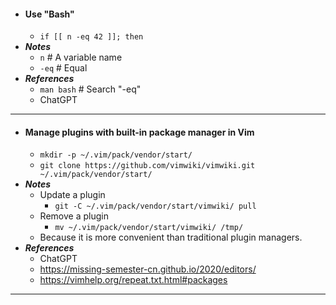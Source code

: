 - #### Use "Bash"
    - `if [[ n -eq 42 ]]; then`
- ***Notes***
    - `n` # A variable name
    - `-eq` # Equal
- ***References***
    - `man bash` # Search "-eq"
    - ChatGPT
- ---
- #### Manage plugins with built-in package manager in Vim
    - `mkdir -p ~/.vim/pack/vendor/start/`
    - `git clone https://github.com/vimwiki/vimwiki.git ~/.vim/pack/vendor/start/`
- ***Notes***
    - Update a plugin
        - `git -C ~/.vim/pack/vendor/start/vimwiki/ pull`
    - Remove a plugin
        - `mv ~/.vim/pack/vendor/start/vimwiki/ /tmp/`
    - Because it is more convenient than traditional plugin managers.
- ***References***
    - ChatGPT
    - https://missing-semester-cn.github.io/2020/editors/
    - https://vimhelp.org/repeat.txt.html#packages
- ---
